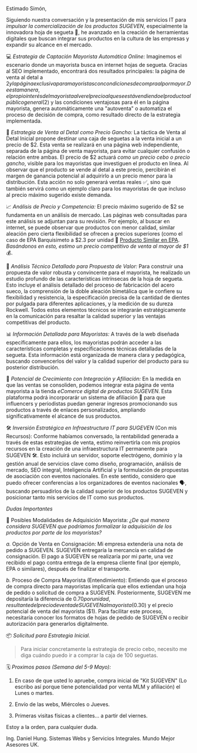 Estimado Simón,

Siguiendo nuestra conversación y la presentación de mis servicios IT para *impulsar la comercialización de los productos SUGEVEN*, especialmente la innovadora hoja de segueta 📌, he avanzado en la creación de herramientas digitales que buscan integrar sus productos en la cultura de las empresas y expandir su alcance en el mercado.

💻 *Estrategia de Captación Mayorista Automática Online:* Imaginemos el escenario donde un mayorista busca en internet hojas de segueta. Gracias al SEO implementado, encontrará dos resultados principales: la página de venta al detal a $2 y la página exclusiva para mayoristas con condiciones de compra al por mayor. De esta manera, el propio interés del mayorista al ver el precio al que se está vendiendo el producto al público general ($2) y las condiciones ventajosas para él en la página mayorista, genera automáticamente una "autoventa" o automatiza el proceso de decisión de compra, como resultado directo de la estrategia implementada.

🎯 *Estrategia de Venta al Detal como Precio Gancho:* La táctica de Venta al Detal Inicial propone destinar una caja de seguetas a la venta inicial a un precio de $2. Esta venta se realizará en una página web independiente, separada de la página de venta mayorista, para evitar cualquier confusión o relación entre ambas. El precio de $2 actuará *como un precio cebo o precio gancho*, visible para los mayoristas que investiguen el producto en línea. Al observar que el producto se vende al detal a este precio, percibirán el margen de ganancia potencial al adquirirlo a un precio menor para la distribución. Esta acción no solo generará ventas reales ✅, sino que también servirá como un ejemplo claro para los mayoristas de que incluso al precio máximo sugerido existe demanda.

📈 *Análisis de Precio y Competencia:* El precio máximo sugerido de $2 se fundamenta en un análisis de mercado. Las páginas web consultadas para este análisis se adjuntan para su revisión. Por ejemplo, al buscar en internet, se puede observar que productos con menor calidad, similar aleación pero cierta flexibilidad se ofrecen a precios superiores (como el caso de EPA Barquisimeto a $2.3 por unidad 🔗 [Producto Similar en EPA](https://ve.epaenlinea.com/set-hoja-segueta-5-uds-18-dientes-por-pulgada-12-workpro.html?queryID=f5761e3ad3fcf3edd550679db30a1774&objectID=1274094&indexName=prodve_t4_products). *Basándonos en esto, estimo un precio competitivo de venta al mayor de $1* 💰.

🔬 *Análisis Técnico Detallado para Propuesta de Valor:* Para construir una propuesta de valor robusta y convincente para el mayorista, he realizado un estudio profundo de las características intrínsecas de la hoja de segueta. Esto incluye el análisis detallado del proceso de fabricación del acero sueco, la comprensión de la doble aleación bimetálica que le confiere su flexibilidad y resistencia, la especificación precisa de la cantidad de dientes por pulgada para diferentes aplicaciones, y la medición de su dureza Rockwell. Todos estos elementos técnicos se integrarán estratégicamente en la comunicación para resaltar la calidad superior y las ventajas competitivas del producto.

📊 *Información Detallada para Mayoristas:* A través de la web diseñada específicamente para ellos, los mayoristas podrán acceder a las características completas y especificaciones técnicas detalladas de la segueta. Esta información está organizada de manera clara y pedagógica, buscando convencerlos del valor y la calidad superior del producto para su posterior distribución.

🔗 *Potencial de Crecimiento con Integración y Afiliación:* En la medida en que las ventas se consoliden, podemos integrar esta página de venta mayorista a la tienda *eComerce digital de productos SUGEVEN*. Esta plataforma podrá incorporarár un sistema de afiliación 🔗 para que influencers y periodistas puedan generar ingresos promocionando sus productos a través de enlaces personalizados, ampliando significativamente el alcance de sus productos.

🛠️ *Inversión Estratégica en Infraestructura IT para SUGEVEN* (Con mis Recursos): Conforme habíamos conversado, la rentabilidad generada a través de estas estrategias de venta, estimo reinvertirla con mis propios recursos en la creación de una infraestructura IT permanente para SUGEVEN 🛠️. Esto incluirá un servidor, soporte electrógeno, dominio y la gestión anual de servicios clave como diseño, programación, análisis de mercado, SEO integral, Inteligencia Artificial y la formulación de propuestas de asociación con eventos nacionales. En este sentido, considero que puedo ofrecer conferencias a los organizadores de eventos nacionales 🗣️, buscando persuadirlos de la calidad superior de los productos SUGEVEN y posicionar tanto mis servicios de IT como sus productos.

*Dudas Importantes*

🤝 Posibles Modalidades de Adquisición Mayorista: *¿De qué manera considera SUGEVEN que podríamos formalizar la adquisición de los productos por parte de los mayoristas?*

*a.* Opción de Venta en Consignación: Mi empresa extendería una nota de pedido a SUGEVEN. SUGEVEN entregaría la mercancía en calidad de consignación. El pago a SUGEVEN se realizaría por mi parte, una vez recibido el pago contra entrega de la empresa cliente final (por ejemplo, EPA o similares), después de finalizar el transporte.

*b.* Proceso de Compra Mayorista (Entendimiento): Entiendo que el proceso de compra directo para mayoristas implicaría que ellos extiendan una hoja de pedido o solicitud de compra a SUGEVEN. Posteriormente, SUGEVEN me depositaría la diferencia de $0.70 por unidad, resultante del precio de venta de SUGEVEN al mayorista ($0.30) y el precio potencial de venta del mayorista ($1). Para facilitar este proceso, necesitaría conocer los formatos de hojas de pedido de SUGEVEN o recibir autorización para generarlos digitalmente.

📦 *Solicitud para Estrategia Inicial.*

>Para iniciar concretamente la estrategia de precio cebo, necesito me diga cuándo puedo ir a comprar la caja de 100 seguetas.

🗓️ *Proximos pasos (Semana del 5-9 Mayo):*

1. En caso de que usted lo apruebe, compra inicial de "Kit SUGEVEN" (Lo escribo así porque tiene potencialidad por venta MLM y afiliación) el Lunes o martes.

2. Envío de las webs, Miércoles o Jueves.

3. Primeras visitas físicas a clientes... a partir del viernes.

Estoy a la orden, para cualquier duda.

Ing. Daniel Hung.
Sistemas Webs y Servicios Integrales.
Mundo Mejor Asesores UK.